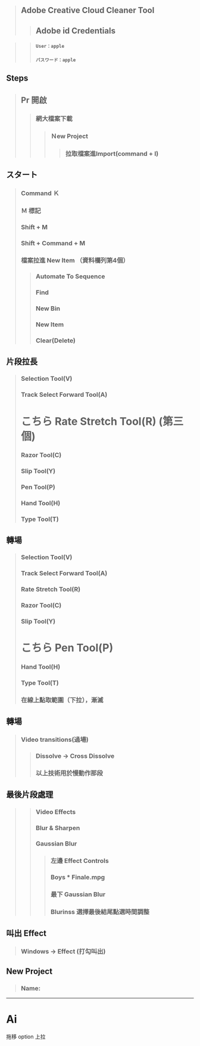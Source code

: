  >## Adobe Creative Cloud Cleaner Tool
>> ## Adobe id Credentials

>> #### `User：apple`
>> #### `パスワード：apple`

## Steps
> ##  Pr 開啟
>>### 網大檔案下載
>>>### Ｎew Project
>>>>### 拉取檔案進Import(command + I)
## スタート
> ### Command Ｋ <br>
> ### Ｍ 標記 <br>
> ### Shift + M <br>
> ### Shift + Command + M <br>
> ### 檔案拉進 New ltem （資料欄列第4個）
>> ### Automate To Sequence  
>> ### Find
>> ### New Bin
>> ### New ltem
>> ### Clear(Delete)

## 片段拉長
> ### Selection Tool(V) <br>
> ### Track Select Forward Tool(A) <br>
> # こちら Rate Stretch Tool(R) (第三個) <br> 
> ### Razor Tool(C) <br>
> ### Slip Tool(Y) <br>
> ### Pen Tool(P) <br>
> ### Hand Tool(H) <br>
> ### Type Tool(T) <br>
## 轉場
> ### Selection Tool(V) <br>
> ### Track Select Forward Tool(A) <br>
> ### Rate Stretch Tool(R) <br>
> ### Razor Tool(C) <br>
> ### Slip Tool(Y) <br>
> # こちら  Pen Tool(P) <br>
> ### Hand Tool(H) <br>
> ### Type Tool(T) <br>
> ### 在線上點取範圍（下拉），漸滅 <br>
## 轉場 
> ### Video transitions(過場)
>> ### Dissolve -> Cross Dissolve
>> ### 以上技術用於慢動作那段
## 最後片段處理
>> ### Video Effects
>> ### Blur & Sharpen
>> ### Gaussian Blur
>>> ### 左邊 Effect Controls
>>> ### Boys * Finale.mpg
>>> ### 最下 Gaussian Blur
>>> ### Blurinss 選擇最後結尾點選時間調整  
## 叫出 Effect
> ### Windows -> Effect (打勾叫出) 
## New Project
> ### Name: 
___
# Ai
拖移 option 上拉
